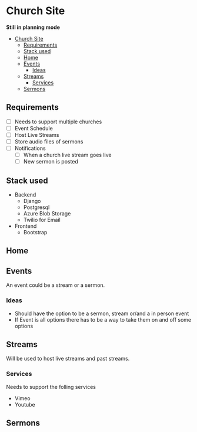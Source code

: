 # Church Site
**Still in planning mode**

- [Church Site](#church-site)
  - [Requirements](#requirements)
  - [Stack used](#stack-used)
  - [Home](#home)
  - [Events](#events)
    - [Ideas](#ideas)
  - [Streams](#streams)
    - [Services](#services)
  - [Sermons](#sermons)

## Requirements
- [ ] Needs to support multiple churches
- [ ] Event Schedule
- [ ] Host Live Streams
- [ ] Store audio files of sermons
- [ ] Notifications
  - [ ] When a church live stream goes live
  - [ ] New sermon is posted

## Stack used
- Backend
  - Django
  - Postgresql
  - Azure Blob Storage
  - Twilio for Email
- Frontend
  - Bootstrap

## Home

## Events
An event could be a stream or a sermon.

### Ideas
- Should have the option to be a sermon, stream or/and a in person event
- If Event is all options there has to be a way to take them on and off some options


## Streams
Will be used to host live streams and past streams.

### Services
Needs to support the folling services
- Vimeo
- Youtube


## Sermons
